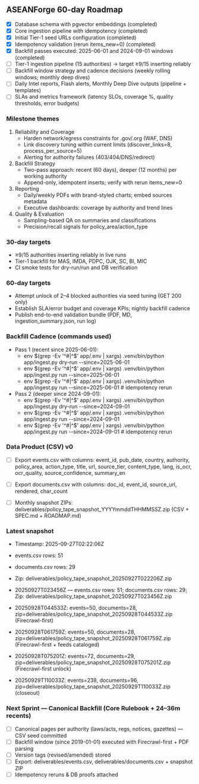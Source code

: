 ## ASEANForge 60-day Roadmap

- [x] Database schema with pgvector embeddings (completed)
- [x] Core ingestion pipeline with idempotency (completed)
- [x] Initial Tier-1 seed URLs configuration (completed)
- [x] Idempotency validation (rerun items_new=0) (completed)
- [x] Backfill passes executed: 2025-06-01 and 2024-09-01 windows (completed)
- [ ] Tier-1 ingestion pipeline (15 authorities) → target ≥9/15 inserting reliably
- [ ] Backfill window strategy and cadence decisions (weekly rolling windows; monthly deep dives)
- [ ] Daily Intel reports, Flash alerts, Monthly Deep Dive outputs (pipeline + templates)
- [ ] SLAs and metrics framework (latency SLOs, coverage %, quality thresholds, error budgets)

### Milestone themes
1. Reliability and Coverage
   - Harden network/egress constraints for .gov/.org (WAF, DNS)
   - Link discovery tuning within current limits (discover_links=8, process_per_source=5)
   - Alerting for authority failures (403/404/DNS/redirect)
2. Backfill Strategy
   - Two-pass approach: recent (60 days), deeper (12 months) per working authority
   - Append-only, idempotent inserts; verify with rerun items_new=0
3. Reporting
   - Daily/weekly PDFs with brand-styled charts; embed sources metadata
   - Executive dashboards: coverage by authority and trend lines
4. Quality & Evaluation
   - Sampling-based QA on summaries and classifications
   - Precision/recall signals for policy_area/action_type

### 30-day targets
- ≥9/15 authorities inserting reliably in live runs
- Tier-1 backfill for MAS, IMDA, PDPC, OJK, SC, BI, MIC
- CI smoke tests for dry-run/run and DB verification

### 60-day targets
- Attempt unlock of 2–4 blocked authorities via seed tuning (GET 200 only)
- Establish SLA/error budget and coverage KPIs; nightly backfill cadence
- Publish end-to-end validation bundle (PDF, MD, ingestion_summary.json, run log)

### Backfill Cadence (commands used)
- Pass 1 (recent since 2025-06-01):
  - env $(grep -Ev '^#|^$' app/.env | xargs) .venv/bin/python app/ingest.py dry-run --since=2025-06-01
  - env $(grep -Ev '^#|^$' app/.env | xargs) .venv/bin/python app/ingest.py run --since=2025-06-01
  - env $(grep -Ev '^#|^$' app/.env | xargs) .venv/bin/python app/ingest.py run --since=2025-06-01  # idempotency rerun
- Pass 2 (deeper since 2024-09-01):
  - env $(grep -Ev '^#|^$' app/.env | xargs) .venv/bin/python app/ingest.py dry-run --since=2024-09-01
  - env $(grep -Ev '^#|^$' app/.env | xargs) .venv/bin/python app/ingest.py run --since=2024-09-01
  - env $(grep -Ev '^#|^$' app/.env | xargs) .venv/bin/python app/ingest.py run --since=2024-09-01  # idempotency rerun

### Data Product (CSV) v0
- [ ] Export events.csv with columns: event_id, pub_date, country, authority, policy_area, action_type, title, url, source_tier, content_type, lang, is_ocr, ocr_quality, source_confidence, summary_en
- [ ] Export documents.csv with columns: doc_id, event_id, source_url, rendered, char_count
- [ ] Monthly snapshot ZIPs: deliverables/policy_tape_snapshot_YYYYmmddTHHMMSSZ.zip (CSV + SPEC.md + ROADMAP.md)


### Latest snapshot
- Timestamp: 2025-09-27T02:22:06Z
- events.csv rows: 51
- documents.csv rows: 29
- Zip: deliverables/policy_tape_snapshot_20250927T022206Z.zip

- 20250927T023456Z — events.csv rows: 51; documents.csv rows: 29; Zip: deliverables/policy_tape_snapshot_20250927T023456Z.zip
- 20250928T044533Z: events=50, documents=28, zip=deliverables/policy_tape_snapshot_20250928T044533Z.zip (Firecrawl-first)
- 20250928T061759Z: events=50, documents=28, zip=deliverables/policy_tape_snapshot_20250928T061759Z.zip (Firecrawl-first + feeds cataloged)
- 20250928T075201Z: events=72, documents=29, zip=deliverables/policy_tape_snapshot_20250928T075201Z.zip (Firecrawl-first unlock)
- 20250929T110033Z: events=238, documents=96, zip=deliverables/policy_tape_snapshot_20250929T110033Z.zip (closeout)


### Next Sprint — Canonical Backfill (Core Rulebook + 24–36m recents)
- [ ] Canonical pages per authority (laws/acts, regs, notices, gazettes) — CSV seed committed
- [ ] Backfill window (since 2019-01-01) executed with Firecrawl-first + PDF parsing
- [ ] Version tags (revised/amended) stored
- [ ] Export: deliverables/events.csv, deliverables/documents.csv + snapshot ZIP
- [ ] Idempotency reruns & DB proofs attached
